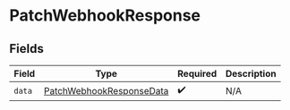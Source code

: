 # PatchWebhookResponse


## Fields

| Field                                                                           | Type                                                                            | Required                                                                        | Description                                                                     |
| ------------------------------------------------------------------------------- | ------------------------------------------------------------------------------- | ------------------------------------------------------------------------------- | ------------------------------------------------------------------------------- |
| `data`                                                                          | [PatchWebhookResponseData](../../models/components/PatchWebhookResponseData.md) | :heavy_check_mark:                                                              | N/A                                                                             |